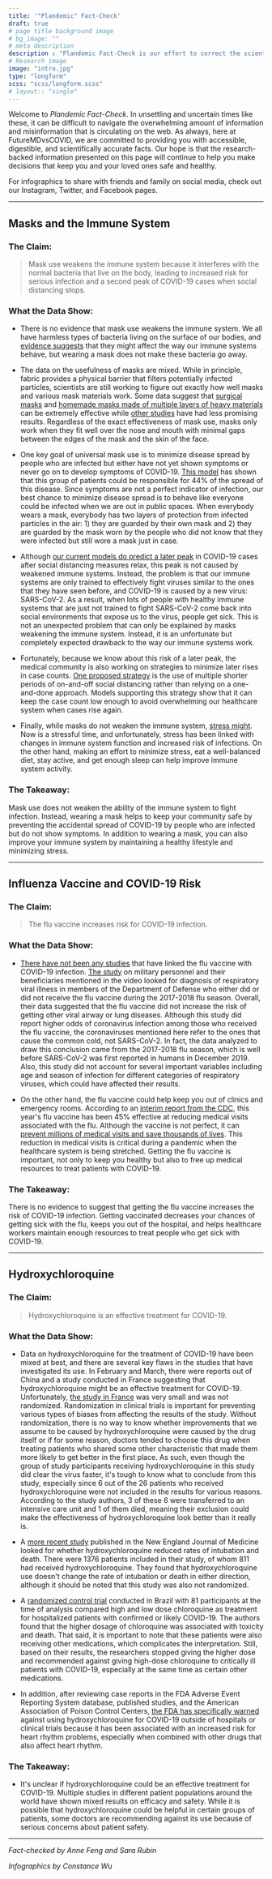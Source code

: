 ```yaml
---
title: '"Plandemic" Fact-Check'
draft: true
# page title background image
# bg_image: ""
# meta description
description : "Plandemic Fact-Check is our effort to correct the scientific misinformation presented in a recent COVID-19 conspiracy video. "
# Research image
image: "intro.jpg"
type: "longform"
scss: "scss/longform.scss"
# layout:: "single"
---
```


Welcome to *Plandemic Fact-Check*. In
unsettling and uncertain times like these, it can be difficult to
navigate the overwhelming amount of information and misinformation that
is circulating on the web. As always, here at FutureMDvsCOVID, we are
committed to providing you with accessible, digestible, and
scientifically accurate facts. Our hope is that the research-backed
information presented on this page will continue to help you make
decisions that keep you and your loved ones safe and healthy.

For infographics to share with friends and family on social media, check
out our Instagram, Twitter, and Facebook pages.

---

## Masks and the Immune System

### The Claim:

> Mask use weakens the immune system because it interferes with the normal bacteria that live on the body, leading to increased risk for serious infection and a second peak of COVID-19 cases when social distancing stops.

### What the Data Show: 

-   There is no evidence that mask use weakens the immune system. We all have harmless types of bacteria living on the surface of our bodies, and [evidence suggests](https://www.cell.com/cell/fulltext/S0092-8674(14)00345-6) that they might affect the way our immune systems behave, but wearing a mask does not make these bacteria go away.

-   The data on the usefulness of masks are mixed. While in principle, fabric provides a physical barrier that filters potentially infected particles, scientists are still working to figure out exactly how well masks and various mask materials work. Some data suggest that [surgical masks](https://www.nature.com/articles/s41591-020-0843-2) and [homemade masks made of multiple layers of heavy materials](https://pubs.acs.org/doi/10.1021/acsnano.0c03252) can be extremely effective while [other studies](https://www.acpjournals.org/doi/10.7326/M20-1342) have had less promising results. Regardless of the exact effectiveness of mask use, masks only work when they fit well over the nose and mouth with minimal gaps between the edges of the mask and the skin of the face.

-   One key goal of universal mask use is to minimize disease spread by people who are infected but either have not yet shown symptoms or never go on to develop symptoms of COVID-19. [This model](https://www.nature.com/articles/s41591-020-0869-5) has shown that this group of patients could be responsible for 44% of the spread of this disease. Since symptoms are not a perfect indicator of infection, our best chance to minimize disease spread is to behave like everyone could be infected when we are out in public spaces. When everybody wears a mask, everybody has two layers of protection from infected particles in the air: 1) they are guarded by their own mask and 2) they are guarded by the mask worn by the people who did not know that they were infected but still wore a mask just in case.

-   Although [our current models do predict a later peak](https://science.sciencemag.org/content/early/2020/04/24/science.abb5793) in COVID-19 cases after social distancing measures relax, this peak is not caused by weakened immune systems. Instead, the problem is that our immune systems are only trained to effectively fight viruses similar to the ones that they have seen before, and COVID-19 is caused by a new virus: SARS-CoV-2. As a result, when lots of people with healthy immune systems that are just not trained to fight SARS-CoV-2 come back into social environments that expose us to the virus, people get sick. This is not an unexpected problem that can only be explained by masks weakening the immune system. Instead, it is an unfortunate but completely expected drawback to the way our immune systems work.

-   Fortunately, because we know about this risk of a later peak, the medical community is also working on strategies to minimize later rises in case counts. [One proposed strategy](https://science.sciencemag.org/content/early/2020/04/24/science.abb5793) is the use of multiple shorter periods of on-and-off social distancing rather than relying on a one-and-done approach. Models supporting this strategy show that it can keep the case count low enough to avoid overwhelming our healthcare system when cases rise again.

-   Finally, while masks do not weaken the immune system, [stress might](https://www.apa.org/research/action/immune). Now is a stressful time, and unfortunately, stress has been linked with changes in immune system function and increased risk of infections. On the other hand, making an effort to minimize stress, eat a well-balanced diet, stay active, and get enough sleep can help improve immune system activity.

### The Takeaway:

Mask use does not weaken the ability of the immune system to fight infection. Instead, wearing a mask helps to keep your community safe by preventing the accidental spread of COVID-19 by people who are infected but do not show symptoms. In addition to wearing a mask, you can also improve your immune system by maintaining a healthy lifestyle and minimizing stress.

---

## Influenza Vaccine and COVID-19 Risk

### The Claim:

> The flu vaccine increases risk for COVID-19 infection.

### What the Data Show:

-   [There have not been any studies](https://www.factcheck.org/2020/04/no-evidence-that-flu-shot-increases-risk-of-covid-19/) that have linked the flu vaccine with COVID-19 infection. [The study](https://www.ncbi.nlm.nih.gov/pmc/articles/PMC7126676/) on military personnel and their beneficiaries mentioned in the video looked for diagnosis of respiratory viral illness in members of the Department of Defense who either did or did not receive the flu vaccine during the 2017-2018 flu season. Overall, their data suggested that the flu vaccine did not increase the risk of getting other viral airway or lung diseases. Although this study did report higher odds of coronavirus infection among those who received the flu vaccine, the coronaviruses mentioned here refer to the ones that cause the common cold, not SARS-CoV-2. In fact, the data analyzed to draw this conclusion came from the 2017-2018 flu season, which is well before SARS-CoV-2 was first reported in humans in December 2019. Also, this study did not account for several important variables including age and season of infection for different categories of respiratory viruses, which could have affected their results.

-   On the other hand, the flu vaccine could help keep you out of clinics and emergency rooms. According to an [interim report from the CDC](https://www.cdc.gov/mmwr/volumes/69/wr/mm6907a1.htm), this year's flu vaccine has been 45% effective at reducing medical visits associated with the flu. Although the vaccine is not perfect, it can [prevent millions of medical visits and save thousands of lives](https://www.cdc.gov/flu/about/burden/preliminary-in-season-estimates.htm). This reduction in medical visits is critical during a pandemic when the healthcare system is being stretched. Getting the flu vaccine is important, not only to keep you healthy but also to free up medical resources to treat patients with COVID-19.

### The Takeaway: 

There is no evidence to suggest that getting the flu vaccine increases the risk of COVID-19 infection. Getting vaccinated decreases your chances of getting sick with the flu, keeps you out of the hospital, and helps healthcare workers maintain enough resources to treat people who get sick with COVID-19.

---

## Hydroxychloroquine

### The Claim:

> Hydroxychloroquine is an effective treatment for COVID-19.

### What the Data Show:

-   Data on hydroxychloroquine for the treatment of COVID-19 have been mixed at best, and there are several key flaws in the studies that have investigated its use. In February and March, there were reports out of China and a study conducted in France suggesting that hydroxychloroquine might be an effective treatment for COVID-19. Unfortunately, [the study in France](https://www.ncbi.nlm.nih.gov/pmc/articles/PMC7102549/) was very small and was not randomized. Randomization in clinical trials is important for preventing various types of biases from affecting the results of the study. Without randomization, there is no way to know whether improvements that we assume to be caused by hydroxychloroquine were caused by the drug itself or if for some reason, doctors tended to choose this drug when treating patients who shared some other characteristic that made them more likely to get better in the first place. As such, even though the group of study participants receiving hydroxychloroquine in this study did clear the virus faster, it's tough to know what to conclude from this study, especially since 6 out of the 26 patients who received hydroxychloroquine were not included in the results for various reasons. According to the study authors, 3 of these 6 were transferred to an intensive care unit and 1 of them died, meaning their exclusion could make the effectiveness of hydroxychloroquine look better than it really is.

-   A [more recent study](https://www.nejm.org/doi/full/10.1056/NEJMoa2012410) published in the New England Journal of Medicine looked for whether hydroxychloroquine reduced rates of intubation and death. There were 1376 patients included in their study, of whom 811 had received hydroxychloroquine. They found that hydroxychloroquine use doesn't change the rate of intubation or death in either direction, although it should be noted that this study was also not randomized.

-   A [randomized control trial](https://jamanetwork.com/journals/jamanetworkopen/fullarticle/2765499) conducted in Brazil with 81 participants at the time of analysis compared high and low dose chloroquine as treatment for hospitalized patients with confirmed or likely COVID-19. The authors found that the higher dosage of chloroquine was associated with toxicity and death. That said, it is important to note that these patients were also receiving other medications, which complicates the interpretation. Still, based on their results, the researchers stopped giving the higher dose and recommended against giving high-dose chloroquine to critically ill patients with COVID-19, especially at the same time as certain other medications.

-   In addition, after reviewing case reports in the FDA Adverse Event Reporting System database, published studies, and the American Association of Poison Control Centers, [the FDA has specifically warned](https://www.fda.gov/drugs/drug-safety-and-availability/fda-cautions-against-use-hydroxychloroquine-or-chloroquine-covid-19-outside-hospital-setting-or) against using hydroxychloroquine for COVID-19 outside of hospitals or clinical trials because it has been associated with an increased risk for heart rhythm problems, especially when combined with other drugs that also affect heart rhythm.

### The Takeaway: 

-   It's unclear if hydroxychloroquine could be an effective treatment for COVID-19. Multiple studies in different patient populations around the world have shown mixed results on efficacy and safety. While it is possible that hydroxychloroquine could be helpful in certain groups of patients, some doctors are recommending against its use because of serious concerns about patient safety.

---

*Fact-checked by Anne Feng and Sara Rubin*

*Infographics by Constance Wu*
